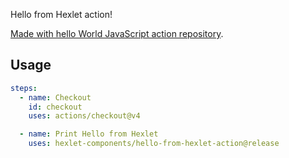 Hello from Hexlet action!

[Made with hello World JavaScript action repository](https://github.com/actions/hello-world-javascript-action).

## Usage

```yaml
steps:
  - name: Checkout
    id: checkout
    uses: actions/checkout@v4

  - name: Print Hello from Hexlet
    uses: hexlet-components/hello-from-hexlet-action@release
```

